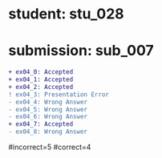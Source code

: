 # student: stu_028
# submission: sub_007

```diff
+ ex04_0: Accepted
+ ex04_1: Accepted
+ ex04_2: Accepted
! ex04_3: Presentation Error
- ex04_4: Wrong Answer
- ex04_5: Wrong Answer
- ex04_6: Wrong Answer
+ ex04_7: Accepted
- ex04_8: Wrong Answer
```
#incorrect=5
#correct=4
